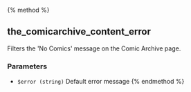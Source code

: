 {% method %}
## the_comicarchive_content_error
Filters the 'No Comics' message on the Comic Archive page.

### Parameters
* `$error (string)` Default error message
{% endmethod %}

